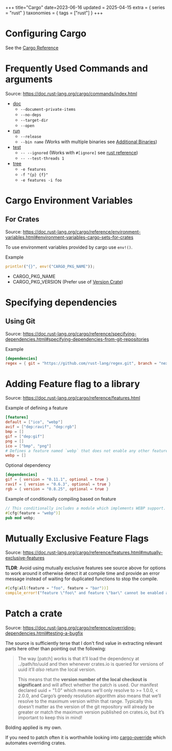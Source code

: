+++
title="Cargo"
date=2023-06-16
updated = 2025-04-15
extra = { series = "rust" }
taxonomies = { tags = ["rust"] }
+++

# Configuring Cargo

See the [Cargo Reference](https://doc.rust-lang.org/cargo/reference/config.html#configuration-format)

# Frequently Used Commands and arguments

Source: <https://doc.rust-lang.org/cargo/commands/index.html>

- [doc](https://doc.rust-lang.org/cargo/commands/cargo-doc.html)
  - `--document-private-items`
  - `--no-deps`
  - `--target-dir`
  - `--open`
- [run](https://doc.rust-lang.org/cargo/commands/cargo-run.html)
  - `--release`
  - `--bin name` (Works with multiple binaries see [Additional Binaries](https://doc.rust-lang.org/cargo/reference/cargo-targets.html?highlight=bin#binaries))
- [test](https://doc.rust-lang.org/cargo/commands/cargo-test.html)
  - `-- --ignored` (Works with `#[ignore]`
    see [rust reference](https://doc.rust-lang.org/reference/attributes/testing.html#the-ignore-attribute))
  - `-- --test-threads 1`
- [tree](https://doc.rust-lang.org/cargo/reference/features.html#inspecting-resolved-features)
  - `-e features`
  - `-f "{p} {f}"`
  - `-e features -i foo`

# Cargo Environment Variables

## For Crates

Source: <https://doc.rust-lang.org/cargo/reference/environment-variables.html#environment-variables-cargo-sets-for-crates>

To use environment variables provided by cargo use `env!()`.

Example

```rust
println!("{}", env!("CARGO_PKG_NAME"));
```

- CARGO_PKG_NAME
- CARGO_PKG_VERSION (Prefer use of [Version Crate](https://crates.io/crates/version))

# Specifying dependencies

## Using Git

Source: <https://doc.rust-lang.org/cargo/reference/specifying-dependencies.html#specifying-dependencies-from-git-repositories>

Example

```toml
[dependencies]
regex = { git = "https://github.com/rust-lang/regex.git", branch = "next" }
```

# Adding Feature flag to a library

Source: <https://doc.rust-lang.org/cargo/reference/features.html>

Example of defining a feature

```toml
[features]
default = ["ico", "webp"]
avif = ["dep:ravif", "dep:rgb"]
bmp = []
gif = ["dep:gif"]
png = []
ico = ["bmp", "png"]
# Defines a feature named `webp` that does not enable any other features.
webp = []
```

Optional dependency

```toml
[dependencies]
gif = { version = "0.11.1", optional = true }
ravif = { version = "0.6.3", optional = true }
rgb = { version = "0.8.25", optional = true }
```

Example of conditionally compiling based on feature

```rust
// This conditionally includes a module which implements WEBP support.
#[cfg(feature = "webp")]
pub mod webp;
```

# Mutually Exclusive Feature Flags

Source: <https://doc.rust-lang.org/cargo/reference/features.html#mutually-exclusive-features>

**TLDR**: Avoid using mutually exclusive features see source above for options to work around it otherwise detect it at compile time and provide an error message instead of waiting for duplicated functions to stop the compile.

```rust
#[cfg(all(feature = "foo", feature = "bar"))]
compile_error!("feature \"foo\" and feature \"bar\" cannot be enabled at the same time");
```

# Patch a crate

Source: <https://doc.rust-lang.org/cargo/reference/overriding-dependencies.html#testing-a-bugfix>

The source is sufficiently terse that I don't find value in extracting relevant parts here other than pointing out the following:

> The way [patch] works is that it’ll load the dependency at ../path/to/uuid and then whenever crates.io is queried for versions of uuid it’ll _also_ return the local version.
>
> This means that the **version number of the local checkout is significant** and will affect whether the patch is used. Our manifest declared uuid = "1.0" which means we’ll only resolve to >= 1.0.0, < 2.0.0, and Cargo’s greedy resolution algorithm also means that we’ll resolve to the maximum version within that range. Typically this doesn’t matter as the version of the git repository will already be greater or match the maximum version published on crates.io, but it’s important to keep this in mind!

Bolding applied is my own.

If you need to patch often it is worthwhile looking into [cargo-override](https://crates.io/crates/cargo-override) which automates overriding crates.
